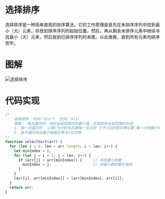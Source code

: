 # 选择排序

选择排序是一种简单直观的排序算法。它的工作原理是首先在未排序序列中找到最小（大）元素，存放到排序序列的起始位置，然后，再从剩余未排序元素中继续寻找最小（大）元素，然后放到已排序序列的末尾。以此类推，直到所有元素均排序完毕。

# 图解

![选择排序](/public/img/algorithm/选择排序.gif)

# 代码实现

```js
/*
    选择排序  时间：O(n²)  空间: O(1)
    思路： 每次遍历时，找到当前范围内的最小值，将其放到当前范围的头部
    1. 每一次遍历时  让第i为分别与后面每一位比较 小于i位的则交换位置 每一次把最小值放到i位
    2. 每次遍历找出最小值最后再与i位交换
*/
function selectSort(arr) {
  for (let i = 0, len = arr.length; i < len; i++) {
    let minIndex = i;
    for (let j = i + 1; j < len; j++) {
      if (arr[j] < arr[minIndex]) {     // 寻找最小的数
        minIndex = j;                   // 将最小数的索引保存
      }
    }
    [arr[i], arr[minIndex]] = [arr[minIndex], arr[i]];
  }
  return arr;
}
